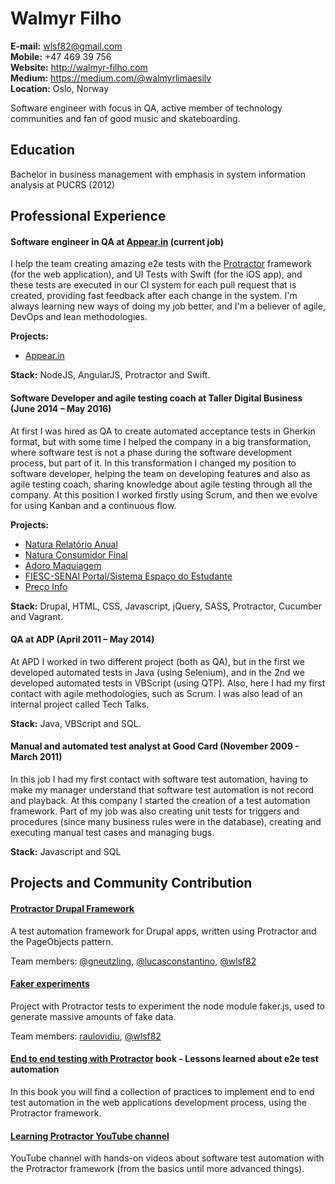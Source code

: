 # Walmyr Filho
**E-mail:** wlsf82@gmail.com<br />
**Mobile:** +47 469 39 756<br />
**Website:** http://walmyr-filho.com<br />
**Medium:** https://medium.com/@walmyrlimaesilv<br />
**Location:** Oslo, Norway<br />

Software engineer with focus in QA, active member of technology communities and fan of good music and skateboarding.


## Education
Bachelor in business management with emphasis in system information analysis at PUCRS (2012)


## Professional Experience
#### Software engineer in QA at [Appear.in](http://appear.in) (current job)
I help the team creating amazing e2e tests with the [Protractor](http://www.protractortest.org/#/) framework (for the web application), and UI Tests with Swift (for the iOS app), and these tests are executed in our CI system for each pull request that is created, providing fast feedback after each change in the system. I'm always learning new ways of doing my job better, and I'm a believer of agile, DevOps and lean methodologies.

**Projects:**

- [Appear.in](http://appear.in)

**Stack:** NodeJS, AngularJS, Protractor and Swift.

#### Software Developer and agile testing coach at Taller Digital Business (June 2014 – May 2016)
At first I was hired as QA to create automated acceptance tests in Gherkin format, but with some time I helped the company in a big transformation, where software test is not a phase during the software development process, but part of it. In this transformation I changed my position to software developer, helping the team on developing features and also as agile testing coach, sharing knowledge about agile testing through all the company.
At this position I worked firstly using Scrum, and then we evolve for using Kanban and a continuous flow.

**Projects:**

- [Natura Relatório Anual](http://www.natura.com.br/relatorio-anual)
- [Natura Consumidor Final](http://www.natura.com.br/)
- [Adoro Maquiagem](http://adoromaquiagem.com.br/)
- [FIESC-SENAI Portal/Sistema Espaço do Estudante](http://estudante.sc.senai.br/)
- [Preço Info](http://precoinfo.com.br)

**Stack:** Drupal, HTML, CSS, Javascript, jQuery, SASS, Protractor, Cucumber and Vagrant.


#### QA at ADP (April 2011 – May 2014)
At APD I worked in two different project (both as QA), but in the first we developed automated tests in Java (using Selenium), and in the 2nd we developed automated tests in VBScript (using QTP). Also, here I had my first contact with agile methodologies, such as Scrum. I was also lead of an internal project called Tech Talks.

**Stack:** Java, VBScript and SQL.

#### Manual and automated test analyst at Good Card (November 2009 - March 2011)
In this job I had my first contact with software test automation, having to make my manager understand that software test automation is not record and playback. At this company I started the creation of a test automation framework. Part of my job was also creating unit tests for triggers and procedures (since many business rules were in the database), creating and executing manual test cases and managing bugs.

**Stack:** Javascript and SQL


## Projects and Community Contribution
#### [Protractor Drupal Framework](https://github.com/TallerWebSolutions/protractor-drupal-framework)

A test automation framework for Drupal apps, written using Protractor and the PageObjects pattern.

Team members: [@gneutzling](https://github.com/gneutzling), [@lucasconstantino](https://github.com/lucasconstantino), [@wlsf82](https://github.com/wlsf82)

#### [Faker experiments](https://github.com/wlsf82/faker-experiments)

Project with Protractor tests to experiment the node module faker.js, used to generate massive amounts of fake data.

Team members: [raulovidiu](https://github.com/raulovidiu), [@wlsf82](https://github.com/wlsf82)

#### [End to end testing with Protractor](https://leanpub.com/end-to-end-testing-with-protractor) book - Lessons learned about e2e test automation

In this book you will find a collection of practices to implement end to end test automation in the web applications development process, using the Protractor framework.

#### [Learning Protractor YouTube channel](https://www.youtube.com/user/wlsf82/videos)

YouTube channel with hands-on videos about software test automation with the Protractor framework (from the basics until more advanced things).
